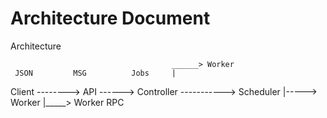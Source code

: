 Architecture Document
=====================
Architecture                                                             

					                    ______> Worker
	 JSON	      MSG		   Jobs     |
Client --------> API ------> Controller -----------> Scheduler |-----> Worker
							            |_____> Worker
							              RPC